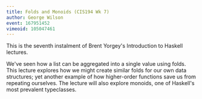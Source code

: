 ```yaml
---
title: Folds and Monoids (CIS194 Wk 7)
author: George Wilson
event: 167951452
vimeoid: 105047461
---
```


This is the seventh instalment of Brent Yorgey's Introduction to Haskell
lectures. 

We've seen how a list can be aggregated into a single value using folds. This
lecture explores how we might create similar folds for our own data structures;
yet another example of how higher-order functions save us from repeating
ourselves. The lecture will also explore monoids, one of Haskell's most
prevalent typeclasses. 
